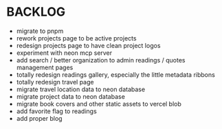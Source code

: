 # BACKLOG

- migrate to pnpm
- rework projects page to be active projects
- redesign projects page to have clean project logos
- experiment with neon mcp server
- add search / better organization to admin readings / quotes management pages
- totally redesign readings gallery, especially the little metadata ribbons
- totally redesign travel page
- migrate travel location data to neon database
- migrate project data to neon database
- migrate book covers and other static assets to vercel blob
- add favorite flag to readings
- add proper blog
